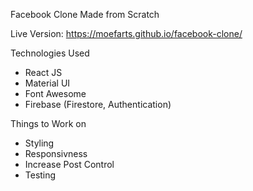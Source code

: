 Facebook Clone Made from Scratch

Live Version: https://moefarts.github.io/facebook-clone/


Technologies Used
- React JS
- Material UI
- Font Awesome
- Firebase (Firestore, Authentication)

Things to Work on
- Styling
- Responsivness
- Increase Post Control
- Testing
